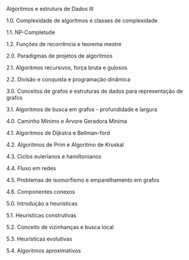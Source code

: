Algoritmos e estrutura de Dados III

1.0. Complexidade de algoritmos e classes de complexidade

1.1. NP-Completude

1.2. Funções de recorrência e teorema mestre

2.0. Paradigmas de projetos de algoritmos

2.1. Algoritmos recursivos, força bruta e gulosos

2.2. Divisão e conquista e programação dinâmica

3.0. Conceitos de grafos e estruturas de dados para representação de grafos

3.1. Algoritmos de busca em grafos - profundidade e largura

4.0. Caminho Mínimo e Árvore Geradora Mínima

4.1. Algoritmos de Dijkstra e Bellman-ford

4.2. Algoritmos de Prim e Algoritmo de Kruskal

4.3. Ciclos eulerianos e hamiltonianos

4.4. Fluxo em redes

4.5. Problemas de isomorfismo e emparelhamento em grafos

4.6. Componentes conexos

5.0. Introdução a heurísticas

5.1. Heurísticas construtivas

5.2. Conceito de vizinhanças e busca local

5.3. Heurísticas evolutivas

5.4. Algoritmos aproximativos